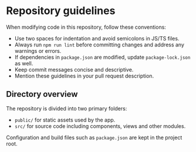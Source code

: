 # Repository guidelines

When modifying code in this repository, follow these conventions:

- Use two spaces for indentation and avoid semicolons in JS/TS files.
- Always run `npm run lint` before committing changes and address any warnings or errors.
- If dependencies in `package.json` are modified, update `package-lock.json` as well.
- Keep commit messages concise and descriptive.
- Mention these guidelines in your pull request description.

## Directory overview

The repository is divided into two primary folders:

- `public/` for static assets used by the app.
- `src/` for source code including components, views and other modules.

Configuration and build files such as `package.json` are kept in the project root.
